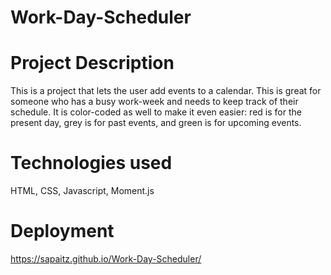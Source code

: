 # Work-Day-Scheduler

# Project Description

This is a project that lets the user add events to a calendar. This is great for someone who has a busy work-week and 
needs to keep track of their schedule. It is color-coded as well to make it even easier: red is for the present day, grey is for past events, and green is for upcoming events.

# Technologies used

HTML, CSS, Javascript, Moment.js


# Deployment

https://sapaitz.github.io/Work-Day-Scheduler/